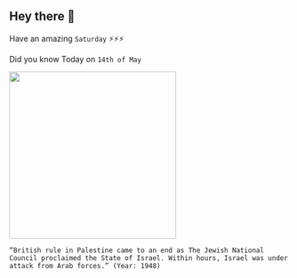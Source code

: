 ## Hey there 👋
Have an amazing `Saturday` ⚡⚡⚡

Did you know Today on `14th of May`
 
 [<img src="https://upload.wikimedia.org/wikipedia/commons/f/f7/PalestineRailways-1946-sabotage-JaffaJerusalem-1.jpg" width="300" />](https://en.wikipedia.org/wiki/Jewish_insurgency_in_Mandatory_Palestine) 
 ```
“British rule in Palestine came to an end as The Jewish National Council proclaimed the State of Israel. Within hours, Israel was under attack from Arab forces.” (Year: 1948)
```
